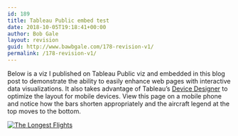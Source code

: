 ```yaml
---
id: 189
title: Tableau Public embed test
date: 2018-10-05T19:18:41+00:00
author: Bob Gale
layout: revision
guid: http://www.bawbgale.com/178-revision-v1/
permalink: /178-revision-v1/
---
```

Below is a viz I published on Tableau Public viz and embedded in this blog post to demonstrate the ability to easily enhance web pages with interactive data visualizations. It also takes advantage of Tableau&#8217;s [Device Designer](https://www.tableau.com/about/blog/2016/6/device-designer-56018) to optimize the layout for mobile devices. View this page on a mobile phone and notice how the bars shorten appropriately and the aircraft legend at the top moves to the bottom.

<div class='tableauPlaceholder' id='viz1538504490862' style='position: relative'>
  <noscript>
    <a href='#'><img alt='The Longest Flights ' src='https://public.tableau.com/static/images/Lo/LongestFlights_0/TheLongestFlights/1_rss.png' style='border: none' /></a>
  </noscript>
</div>